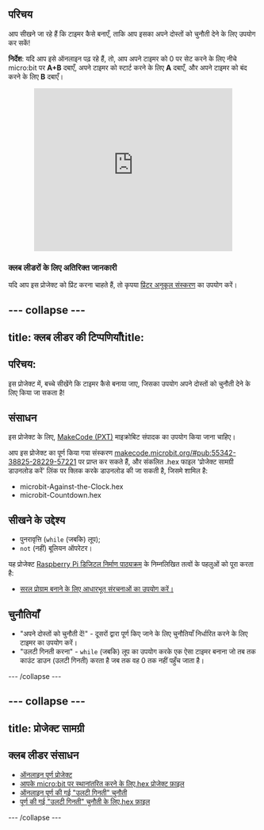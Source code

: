 ## परिचय

आप सीखने जा रहे हैं कि टाइमर कैसे बनाएँ, ताकि आप इसका अपने दोस्तों को चुनौती देने के लिए उपयोग कर सकें!

**निर्देश**: यदि आप इसे ऑनलाइन पढ़ रहे हैं, तो, आप अपने टाइमर को 0 पर सेट करने के लिए नीचे micro:bit पर **A+B** दबाएँ, अपने टाइमर को स्टार्ट करने के लिए **A** दबाएँ, और अपने टाइमर को बंद करने के लिए **B** दबाएँ।

<div class="trinket" style="width:400px;margin: 0 auto;">
<div style="position:relative;height:0;padding-bottom:81.97%;overflow:hidden;"><iframe style="position:absolute;top:0;left:0;width:100%;height:100%;" src="https://makecode.microbit.org/---run?id=_iRqcVkfXiffq" allowfullscreen="allowfullscreen" sandbox="allow-popups allow-scripts allow-same-origin" frameborder="0"></iframe></div>
</div>

### क्लब लीडरों के लिए अतिरिक्त जानकारी

यदि आप इस प्रोजेक्ट को प्रिंट करना चाहते हैं, तो कृपया [प्रिंटर अनुकूल संस्करण](https://projects.raspberrypi.org/hi-IN/projects/against-the-clock) का उपयोग करें।

--- collapse ---
---
title: क्लब लीडर की टिप्पणियाँtitle:
---

## परिचय:

इस प्रोजेक्ट में, बच्चे सीखेंगे कि टाइमर कैसे बनाया जाए, जिसका उपयोग अपने दोस्तों को चुनौती देने के लिए किया जा सकता है!

## संसाधन

इस प्रोजेक्ट के लिए, [MakeCode (PXT)](http://jumpto.cc/pxt-new) माइक्रोबिट संपादक का उपयोग किया जाना चाहिए।

आप इस प्रोजेक्ट का पूर्ण किया गया संस्करण [makecode.microbit.org/#pub:55342-38825-28229-57221](https://makecode.microbit.org/#pub:55342-38825-28229-57221) पर प्राप्त कर सकते हैं, और संकलित .hex फाइल 'प्रोजेक्ट सामग्री डाउनलोड करें' लिंक पर क्लिक करके डाउनलोड की जा सकती है, जिसमे शामिल है:

* microbit-Against-the-Clock.hex
* microbit-Countdown.hex

## सीखने के उद्देश्य

* पुनरावृत्ति (`while` (जबकि) लूप);
* `not` (नहीं) बूलियन ऑपरेटर।

यह प्रोजेक्ट [Raspberry Pi डिजिटल निर्माण पाठ्यक्रम](http://rpf.io/curriculum) के निम्नलिखित तत्वों के पहलुओं को पूरा करता है:

* [सरल प्रोग्राम बनाने के लिए आधारभूत संरचनाओं का उपयोग करें।](https://www.raspberrypi.org/curriculum/programming/creator)

## चुनौतियाँ

* "अपने दोस्तों को चुनौती दें!" - दूसरों द्वारा पूर्ण किए जाने के लिए चुनौतियाँ निर्धारित करने के लिए टाइमर का उपयोग करें।
* "उलटी गिनती करना" - `while` (जबकि) लूप का उपयोग करके एक ऐसा टाइमर बनाना जो तब तक काउंट डाउन (उलटी गिनती) करता है जब तक वह 0 तक नहीं पहुँच जाता है।

--- /collapse ---

--- collapse ---
---
title: प्रोजेक्ट सामग्री
---

## क्लब लीडर संसाधन

* [ऑनलाइन पूर्ण प्रोजेक्ट](https://makecode.microbit.org/#pub:55342-38825-28229-57221)
* [आपके micro:bit पर स्थानांतरित करने के लिए.hex प्रोजेक्ट फ़ाइल](resources/microbit-Against-the-Clock.hex)
* [ऑनलाइन पूर्ण की गई "उलटी गिनती" चुनौती](https://makecode.microbit.org/#pub:69636-14914-13941-21768)
* [पूर्ण की गई "उलटी गिनती" चुनौती के लिए.hex फ़ाइल](resources/microbit-Countdown.hex)

--- /collapse ---